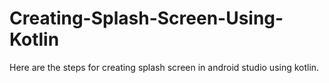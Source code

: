 # Creating-Splash-Screen-Using-Kotlin
Here are the steps for creating splash screen in android studio using kotlin.
